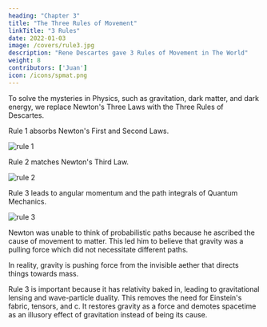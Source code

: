 ```yaml
---
heading: "Chapter 3"
title: "The Three Rules of Movement"
linkTitle: "3 Rules"
date: 2022-01-03
image: /covers/rule3.jpg
description: "Rene Descartes gave 3 Rules of Movement in The World"
weight: 8
contributors: ['Juan']
icon: /icons/spmat.png
---
```



To solve the mysteries in Physics, such as gravitation, dark matter, and dark energy, we replace Newton's Three Laws with the Three Rules of Descartes.

Rule 1 absorbs Newton's First and Second Laws.

![rule 1](/covers/rule1.jpg)

Rule 2 matches Newton's Third Law.

![rule 2](/covers/rule2.jpg)

Rule 3 leads to angular momentum and the path integrals of Quantum Mechanics.

![rule 3](/covers/rule3.jpg)

Newton was unable to think of probabilistic paths because he ascribed the cause of movement to matter. This led him to believe that gravity was a pulling force which did not necessitate different paths.

In reality, gravity is pushing force from the invisible aether that directs things towards mass. <!-- This manifests as the -->

Rule 3 is important because it has relativity baked in, leading to gravitational lensing and wave-particle duality. This removes the need for Einstein's fabric, tensors, and c. It restores gravity as a force and demotes spacetime as an illusory effect of gravitation instead of being its cause.

<!-- Superhysics uses the 3 Rules of Movement from Descartes instead of the Law of Motion from Isaac Newton. This is because Newton's laws are already included in the Rules of Descartes.   -->
